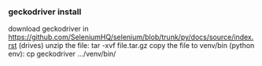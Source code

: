 



### geckodriver install

download geckodriver in https://github.com/SeleniumHQ/selenium/blob/trunk/py/docs/source/index.rst (drives)
unzip the file: tar -xvf file.tar.gz
copy the file to venv/bin (python env): cp geckodriver .../venv/bin/